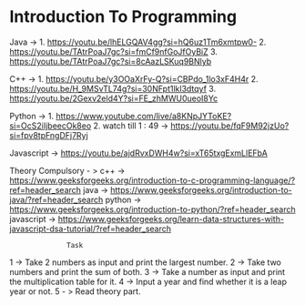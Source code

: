 # Introduction To Programming

Java       ->  1. https://youtu.be/lhELGQAV4gg?si=hQ6uz1Tm6xmtpw0- 
               2. https://youtu.be/TAtrPoaJ7gc?si=fmCf9nfGoJfOyBiZ
               3. https://youtu.be/TAtrPoaJ7gc?si=8cAazLSKuq9BNlyb

C++        ->  1. https://youtu.be/y3OOaXrFy-Q?si=CBPdo_1lo3xF4H4r
               2. https://youtu.be/H_9MSvTL74g?si=30NFpt1lkl3dtqyf 
               3. https://youtu.be/2Gexv2eld4Y?si=FE_zhMWU0ueoI8Yc

Python     ->  1. https://www.youtube.com/live/a8KNpJYToKE?si=OcS2iIjbeecOk8eo 
               2. watch till 1 : 49 -> https://youtu.be/fqF9M92jzUo?si=fpv8tpFngDFj7Ryj

Javascript ->  https://youtu.be/ajdRvxDWH4w?si=xT65txgExmLlEFbA

Theory Compulsory - > 
c++        -> https://www.geeksforgeeks.org/introduction-to-c-programming-language/?ref=header_search
java       -> https://www.geeksforgeeks.org/introduction-to-java/?ref=header_search
python     -> https://www.geeksforgeeks.org/introduction-to-python/?ref=header_search
javascript -> https://www.geeksforgeeks.org/learn-data-structures-with-javascript-dsa-tutorial/?ref=header_search

                  Task

  1 -> Take 2 numbers as input and print the largest number.
  2 -> Take two numbers and print the sum of both.
  3 -> Take a number as input and print the multiplication table for it.
  4 -> Input a year and find whether it is a leap year or not.
  5 - > Read theory part.
